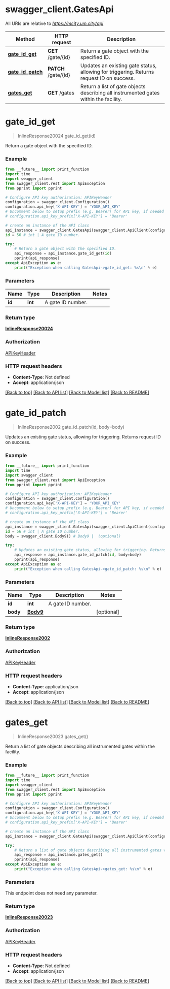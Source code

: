 # swagger_client.GatesApi

All URIs are relative to *https://mcity.um.city/api*

Method | HTTP request | Description
------------- | ------------- | -------------
[**gate_id_get**](GatesApi.md#gate_id_get) | **GET** /gate/{id} | Return a gate object with the specified ID.
[**gate_id_patch**](GatesApi.md#gate_id_patch) | **PATCH** /gate/{id} | Updates an existing gate status, allowing for triggering. Returns request ID on success.
[**gates_get**](GatesApi.md#gates_get) | **GET** /gates | Return a list of gate objects describing all instrumented gates within the facility.

# **gate_id_get**
> InlineResponse20024 gate_id_get(id)

Return a gate object with the specified ID.

### Example
```python
from __future__ import print_function
import time
import swagger_client
from swagger_client.rest import ApiException
from pprint import pprint

# Configure API key authorization: APIKeyHeader
configuration = swagger_client.Configuration()
configuration.api_key['X-API-KEY'] = 'YOUR_API_KEY'
# Uncomment below to setup prefix (e.g. Bearer) for API key, if needed
# configuration.api_key_prefix['X-API-KEY'] = 'Bearer'

# create an instance of the API class
api_instance = swagger_client.GatesApi(swagger_client.ApiClient(configuration))
id = 56 # int | A gate ID number.

try:
    # Return a gate object with the specified ID.
    api_response = api_instance.gate_id_get(id)
    pprint(api_response)
except ApiException as e:
    print("Exception when calling GatesApi->gate_id_get: %s\n" % e)
```

### Parameters

Name | Type | Description  | Notes
------------- | ------------- | ------------- | -------------
 **id** | **int**| A gate ID number. | 

### Return type

[**InlineResponse20024**](InlineResponse20024.md)

### Authorization

[APIKeyHeader](../README.md#APIKeyHeader)

### HTTP request headers

 - **Content-Type**: Not defined
 - **Accept**: application/json

[[Back to top]](#) [[Back to API list]](../README.md#documentation-for-api-endpoints) [[Back to Model list]](../README.md#documentation-for-models) [[Back to README]](../README.md)

# **gate_id_patch**
> InlineResponse2002 gate_id_patch(id, body=body)

Updates an existing gate status, allowing for triggering. Returns request ID on success.

### Example
```python
from __future__ import print_function
import time
import swagger_client
from swagger_client.rest import ApiException
from pprint import pprint

# Configure API key authorization: APIKeyHeader
configuration = swagger_client.Configuration()
configuration.api_key['X-API-KEY'] = 'YOUR_API_KEY'
# Uncomment below to setup prefix (e.g. Bearer) for API key, if needed
# configuration.api_key_prefix['X-API-KEY'] = 'Bearer'

# create an instance of the API class
api_instance = swagger_client.GatesApi(swagger_client.ApiClient(configuration))
id = 56 # int | A gate ID number.
body = swagger_client.Body9() # Body9 |  (optional)

try:
    # Updates an existing gate status, allowing for triggering. Returns request ID on success.
    api_response = api_instance.gate_id_patch(id, body=body)
    pprint(api_response)
except ApiException as e:
    print("Exception when calling GatesApi->gate_id_patch: %s\n" % e)
```

### Parameters

Name | Type | Description  | Notes
------------- | ------------- | ------------- | -------------
 **id** | **int**| A gate ID number. | 
 **body** | [**Body9**](Body9.md)|  | [optional] 

### Return type

[**InlineResponse2002**](InlineResponse2002.md)

### Authorization

[APIKeyHeader](../README.md#APIKeyHeader)

### HTTP request headers

 - **Content-Type**: application/json
 - **Accept**: application/json

[[Back to top]](#) [[Back to API list]](../README.md#documentation-for-api-endpoints) [[Back to Model list]](../README.md#documentation-for-models) [[Back to README]](../README.md)

# **gates_get**
> InlineResponse20023 gates_get()

Return a list of gate objects describing all instrumented gates within the facility.

### Example
```python
from __future__ import print_function
import time
import swagger_client
from swagger_client.rest import ApiException
from pprint import pprint

# Configure API key authorization: APIKeyHeader
configuration = swagger_client.Configuration()
configuration.api_key['X-API-KEY'] = 'YOUR_API_KEY'
# Uncomment below to setup prefix (e.g. Bearer) for API key, if needed
# configuration.api_key_prefix['X-API-KEY'] = 'Bearer'

# create an instance of the API class
api_instance = swagger_client.GatesApi(swagger_client.ApiClient(configuration))

try:
    # Return a list of gate objects describing all instrumented gates within the facility.
    api_response = api_instance.gates_get()
    pprint(api_response)
except ApiException as e:
    print("Exception when calling GatesApi->gates_get: %s\n" % e)
```

### Parameters
This endpoint does not need any parameter.

### Return type

[**InlineResponse20023**](InlineResponse20023.md)

### Authorization

[APIKeyHeader](../README.md#APIKeyHeader)

### HTTP request headers

 - **Content-Type**: Not defined
 - **Accept**: application/json

[[Back to top]](#) [[Back to API list]](../README.md#documentation-for-api-endpoints) [[Back to Model list]](../README.md#documentation-for-models) [[Back to README]](../README.md)

